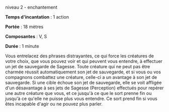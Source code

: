 niveau 2 - enchantement

**Temps d'incantation** : 1 action

**Portée** : 18 mètres

**Composantes** : V, S

**Durée** : 1 minute

Vous entrelacez des phrases distrayantes, ce qui force les créatures de votre choix, que vous pouvez voir et qui peuvent vous entendre, à effectuer un jet de sauvegarde de Sagesse. Toute créature qui ne peut pas être charmée réussit automatiquement son jet de sauvegarde, et si vous ou vos compagnons combattez une créature, celle-ci a un avantage à son jet de sauvegarde. Si une cible échoue son jet de sauvegarde, elle se voit affligée d'un désavantage à ses jets de Sagesse (Perception) effectués pour repérer une autre créature que vous, et ce jusqu'à ce que le sort prenne fin ou jusqu'à ce qu'elle ne puisse plus vous entendre. Ce sort prend fin si vous êtes incapable d'agir ou ne pouvez plus parler.